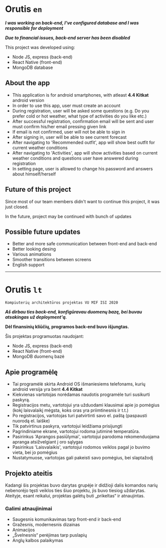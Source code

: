 # Orutis `en`

***I was working on back-end, I've configured database and I was responsible for deployment***

***Due to financial issues, back-end server has been disabled***

This project was developed using:
  - Node JS, express (back-end)
  - React Native (front-end)
  - MongoDB database
  
## About the app
  
  - This application is for android smartphones, with atleast **4.4 Kitkat** android version
  - In order to use this app, user must create an account
  - During registration, user will be asked some questions (e.g. Do you prefer cold or hot weather, what type of activities do you like etc.)
  - After successful registration, confirmation email will be sent and user must confirm his/her email pressing given link
  - If email is not confirmed, user will not be able to sign in
  - After signing in, user will be able to see current forecast
  - After navigating to 'Recommended outfit', app will show best outfit for current weather conditions
  - After navigating to 'Activities', app will show activities based on current weather conditions and questions user have answered during registration
  - In setting page, user is allowed to change his password and answers about himself/herself
  
## Future of this project

Since most of our team members didn't want to continue this project, it was just closed.

In the future, project may be continued with bunch of updates

## Possible future updates

  - Better and more safe communication between front-end and back-end
  - Better looking desing
  - Various animations
  - Smoother transitions between screens
  - English support
  
-------------------------------------------------------------------------------------------------------

# Orutis `lt`

`Kompiuterių architektūros projektas VU MIF ISI 2020`

***Aš dirbau ties back-end, konfigūravau duomenų bazę, bei buvau atsakingas už deployment'ą.***

**Dėl finansinių kliūčių, programos back-end buvo išjungtas.**

Šis projektas programuotas naudojant:

* Node JS, express (back-end)
* React Native (front-end)
* MongoDB duomenų bazė

## Apie programėlę

- Tai programėlė skirta Android OS išmaniesiems telefonams, kurių android versija yra bent **4.4 Kitkat**
- Kiekvienas vartotojas norėdamas naudotis programėle turi susikurti paskyrą.
- Registracijos metu, vartotojui yra užduodami klausimai apie jo pomėgius (kokį laisvalaikį mėgsta, koks oras yra priimtinesnis ir t.t.)
- Po registracijos, vartotojas turi patvirtinti savo el. paštą (paspausti nuorodą el. laiške)
- Tik patvirtinus paskyra, vartotojui leidžiama prisijungti
- Pagrindiniame ekrane, vartotojui rodoma jutiminė temperatūra. 
- Pasirinkus 'Aprangos pasiūlymai', vartotojui parodoma rekomenduojama apranga atsižvelgiant į oro sąlygas
- Pasirinkus 'Laisvalaikis', vartotojui rodomos veiklos pagal jo buvimo vieta, bei jo pomėgius
- Nustatymuose, vartotojas gali pakeisti savo pomėgius, bei slaptažodį

## Projekto ateitis

Kadangi šis projektas buvo darytas grupėje ir didžioji dalis komandos narių nebenorėjo tęsti veiklos ties šiuo projektu, jis buvo tiesiog uždarytas.
Ateityje, esant reikalui, projektas galėtų buti „prikeltas“ ir atnaujintas.

### Galimi atnaujinimai

- Saugesnis komunikavimas tarp front-end ir back-end
- Gražesnis, modernesnis dizainas
- Animacijos
- „Švelnesnis“ perėjimas tarp puslapių 
- Anglų kalbos palaikymas
